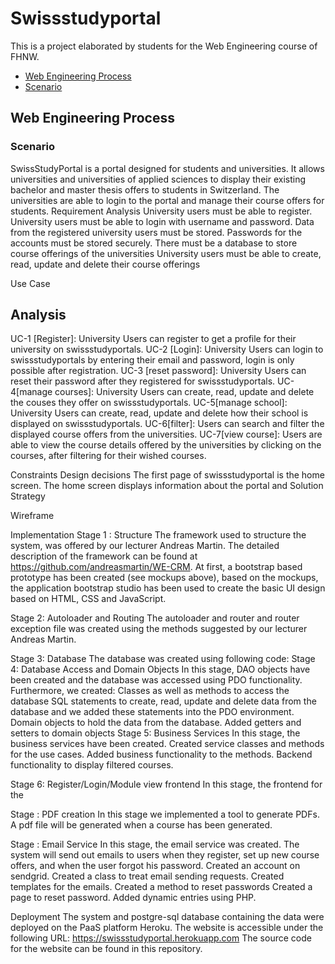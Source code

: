 # Swissstudyportal

This is a project elaborated by students for the Web Engineering course of FHNW.

- [Web Engineering Process](#Web-Engineering-process)
 - [Scenario](#scenario)

## Web Engineering Process 

### Scenario
SwissStudyPortal is a portal designed for students and universities. It allows universities and universities of applied sciences to display their existing bachelor and master thesis offers to students in Switzerland. The universities are able to login to the portal and manage their course offers for students. 
Requirement Analysis
University users must be able to register.
University users must be able to login with username and password.
Data from the registered university users must be stored.
Passwords for the accounts must be stored securely.
There must be a database to store course offerings of the universities
University users must be able to create, read, update and delete their course offerings

Use Case
## Analysis

UC-1 [Register]: University Users can register to get a profile for their university on swissstudyportals.
UC-2 [Login]: University Users can login to swissstudyportals by entering their email and password, login is only possible after registration.
UC-3 [reset password]: University Users can reset their password after they registered for swissstudyportals.
UC-4[manage courses]: University Users can create, read, update and delete the couses they offer on swissstudyportals.
UC-5[manage school]: University Users can create, read, update and delete how their school is displayed on swissstudyportals. 
UC-6[filter]: Users can search and filter the displayed course offers from the universities.
UC-7[view course]: Users are able to view the course details offered by the universities by clicking on the courses, after filtering for their wished courses.

Constraints
Design decisions
The first page of swissstudyportal is the home screen. The home screen displays information about the portal and 
Solution Strategy

Wireframe
 
 
 
 

 

Implementation
Stage 1 : Structure
The framework used to structure the system, was offered by our lecturer Andreas Martin. The detailed description of the framework can be found at https://github.com/andreasmartin/WE-CRM.
At first, a bootstrap based prototype has been created (see mockups above), based on the mockups, the application bootstrap studio has been used to create the basic UI design based on HTML, CSS and JavaScript. 

Stage 2: Autoloader and Routing
The autoloader and router and router exception file was created using the methods suggested by our lecturer Andreas Martin.

Stage 3: Database
The database was created using following code: 
Stage 4: Database Access and Domain Objects
In this stage, DAO objects have been created and the database was accessed using PDO functionality. Furthermore, we created:
Classes as well as methods to access the database
SQL statements to create, read, update and delete data from the database and we added these statements into the PDO environment.
Domain objects to hold the data from the database.
Added getters and setters to domain objects
Stage 5: Business Services
In this stage, the business services have been created. 
Created service classes and methods for the use cases.
Added business functionality to the methods.
Backend functionality to display filtered courses. 

Stage 6: Register/Login/Module view frontend
In this stage, the frontend for the 

Stage : PDF creation
In this stage we implemented a tool to generate PDFs.
A pdf file will be generated when a course has been generated.

Stage : Email Service
In this stage, the email service was created. The system will send out emails to users when they register, set up new course offers, and when the user forgot his password. 
Created an account on sendgrid.
Created a class to treat email sending requests. 
Created templates for the emails.
Created a method to reset passwords
Created a page to reset password.
Added dynamic entries using PHP.

Deployment
The system and postgre-sql database containing the data were deployed on the PaaS platform Heroku. The website is accessible under the following URL:
https://swissstudyportal.herokuapp.com
The source code for the website can be found in this repository. 

